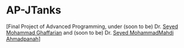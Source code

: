 # AP-JTanks

[Final Project of Advanced Programming, under (soon to be) Dr. [Seyed Mohammad Ghaffarian](https://github.com/ghaffarian/) and (soon to be) Dr. [Seyed MohammadMahdi Ahmadpanah](https://github.com/smahmadpanah)]
